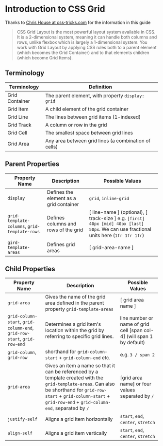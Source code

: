 # Introduction to CSS Grid

Thanks to [Chris House at css-tricks.com](https://css-tricks.com/snippets/css/complete-guide-grid/) for the information in this guide


> CSS Grid Layout is the most powerful layout system available in CSS. It is a 2-dimensional system, meaning it can handle both columns and rows, unlike flexbox which is largely a 1-dimensional system. You work with Grid Layout by applying CSS rules both to a parent element (which becomes the Grid Container) and to that elements children (which become Grid Items).


## Terminology

Terminology | Definition
----------- | ------------
Grid Container | The parent element, with property `display: grid`
Grid Item | A child element of the grid container
Grid Line | The lines between grid items (1-indexed)
Grid Track | A column or row in the grid
Grid Cell | The smallest space between grid lines
Grid Area | Any area between grid lines (a combination of cells)


## Parent Properties

Property Name | Description | Possible Values
--- | --- | ---
`display` | Defines the element as a grid container | `grid`, `inline-grid`
`grid-template-columns`, `grid-template-rows` | Defines columns and rows of the grid | [ line-name ] (optional), [ track-size ] e.g. `[first] 40px [mid] 40px [last] 50px`. We can use fractional units here (`1fr 1fr 1fr`)
`gird-template-areas` | Defines grid areas | [ grid-area-name ]


## Child Properties

Property Name | Description | Possible Values
--- | --- | ---
`grid-area` | Gives the name of the grid area defined in the parent property `grid-template-areas` | [ grid area name ]
`grid-column-start`, `grid-column-end`, `grid-row-start`, `grid-row-end` | Determines a grid item's location within the grid by referring to specific grid lines. | line number or name of grid cell [span col-4] (will span 1 by default)
`grid-column`, `grid-row` | shorthand for `grid-column-start` + `grid-column-end` etc. | e.g. `3 / span 2`
`grid-area` | Gives an item a name so that it can be referenced by a template created with the `grid-template-areas`. Can also be shorthand for `grid-row-start` + `grid-column-start` + `grid-row-end` + `grid-column-end`, separated by `/` | [grid area name] or four values separated by `/`
`justify-self` | Aligns a grid item horizontally | `start`, `end`, `center`, `stretch`
`align-self` | Aligns a grid item vertically | `start`, `end`, `center`, `stretch`







